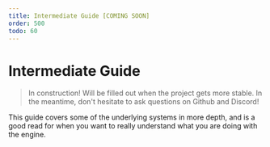 ```yaml
---
title: Intermediate Guide [COMING SOON]
order: 500
todo: 60
---
```


# Intermediate Guide

> In construction! Will be filled out when the project gets more stable. In the meantime, don't hesitate to ask questions on Github and Discord!

This guide covers some of the underlying systems in more depth, and is a good read for when you want to really understand what you are doing with the engine.

